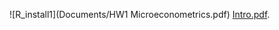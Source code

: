 ![R_install1](Documents/HW1 Microeconometrics.pdf) 
[Intro.pdf](http://USERNAME.github.io/REPONAME/docs/Intro.pdf).
